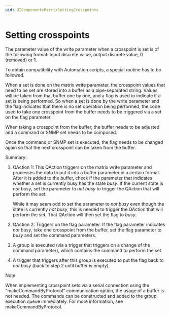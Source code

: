 ```yaml
---
uid: UIComponentsMatrixSettingCrosspoints
---
```


# Setting crosspoints

The parameter value of the write parameter when a crosspoint is set is of the following format: input discrete value, output discrete value, 0 (removed) or 1.

To obtain compatibility with Automation scripts, a special routine has to be followed.

When a set is done on the matrix write parameter, the crosspoint values that need to be set are stored into a buffer as a pipe-separated string. Values will be taken from that buffer one by one, and a flag is used to indicate if a set is being performed. So when a set is done by the write parameter and the flag indicates that there is no set operation being performed, the code used to take one crosspoint from the buffer needs to be triggered via a set on the flag parameter.

When taking a crosspoint from the buffer, the buffer needs to be adjusted and a command or SNMP set needs to be composed.

Once the command or SNMP set is executed, the flag needs to be changed again so that the next crosspoint can be taken from the buffer.

Summary:

1. QAction 1: This QAction triggers on the matrix write parameter and processes the data to put it into a buffer parameter in a certain format. After it is added to the buffer, check if the parameter that indicates whether a set is currently busy has the state *busy*. If the current state is *not busy*, set the parameter to *not busy* to trigger the QAction that will perform the set.

   While it may seem odd to set the parameter to *not busy* even though the state is currently *not busy*, this is needed to trigger the QAction that will perform the set. That QAction will then set the flag to *busy*.

1. QAction 2: Triggers on the flag parameter. If the flag parameter indicates *not busy*, take one crosspoint from the buffer, set the flag parameter to *busy* and set the command parameters.

1. A group is executed (via a trigger that triggers on a change of the command parameter), which contains the command to perform the set.

1. A trigger that triggers after this group is executed to put the flag back to *not busy* (back to step 2 until buffer is empty).

> [!NOTE]
> When implementing crosspoint sets via a serial connection using the "makeCommandByProtocol" communication option, the usage of a buffer is not needed. The commands can be constructed and added to the group execution queue immediately. For more information, see makeCommandByProtocol.
